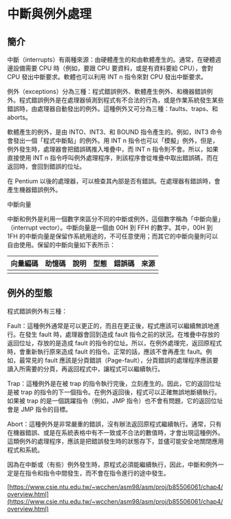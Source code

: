 # 中斷與例外處理

## 簡介

中斷（interrupts）有兩種來源：由硬體產生的和由軟體產生的。通常，在硬體週邊設備需要 CPU 時（例如，要跟 CPU 要資料，或是有資料要給 CPU），會對 CPU 發出中斷要求。軟體也可以利用 INT n 指令來對 CPU 發出中斷要求。

例外（exceptions）分為三種：程式錯誤例外、軟體產生例外、和機器錯誤例外。程式錯誤例外是在處理器偵測到程式有不合法的行為，或是作業系統發生某些錯誤時，由處理器自動發出的例外。這種例外又可分為三種：faults、traps、和 aborts。

軟體產生的例外，是由 INTO、INT3、和 BOUND 指令產生的。例如，INT3 命令會發出一個「程式中斷點」的例外。用 INT n 指令也可以「模擬」例外，但是，例外發生時，處理器會把錯誤碼推入堆疊中，而 INT n 指令則不會。所以，如果直接使用 INT n 指令呼叫例外處理程序，則該程序會從堆疊中取出錯誤碼，而在返回時，會回到錯誤的位址。

在 Pentium 以後的處理器，可以檢查其內部是否有錯誤。在處理器有錯誤時，會產生機器錯誤例外。

中斷向量

中斷和例外是利用一個數字來區分不同的中斷或例外，這個數字稱為「中斷向量」（interrupt vector）。中斷向量是一個由 00H 到 FFH 的數字。其中，00H 到 1FH 的中斷向量是保留作系統用途的，不可任意使用；而其它的中斷向量則可以自由使用。保留的中斷向量如下表所示：

| 向量編碼 | 助憶碼 | 說明 | 型態 | 錯誤碼 | 來源 |
| :--- | :--- | :--- | :--- | :--- | :--- |
|  |  |  |  |  |  |



## 例外的型態

程式錯誤例外有三種：

Fault：這種例外通常是可以更正的，而且在更正後，程式應該可以繼續無誤地進行。在發生 fault 時，處理器會回到造成 fault 指令之前的狀況。在堆疊中存放的返回位址，存放的是造成 fault 的指令的位址。所以，在例外處理完，返回原程式時，會重新執行原來造成 fault 的指令。正常的話，應該不會再產生 fault。例如，最常見的 fault 應該是分頁錯誤（Page-fault），分頁錯誤的處理程序應該要讀入所需要的分頁，再返回程式中，讓程式可以繼續執行。

Trap：這種例外是在被 trap 的指令執行完後，立刻產生的。因此，它的返回位址是被 trap 的指令的下一個指令。在例外返回後，程式可以正確無誤地斷續執行。如果被 trap 的是一個跳躍指令（例如，JMP 指令）也不會有問題，它的返回位址會是 JMP 指令的目標。

Abort：這種例外是非常嚴重的錯誤，沒有辦法返回原程式繼續執行。通常，只有在機器錯誤、或是在系統表格中有不一致或不合法的數值時，才會出現這種例外。這類例外的處理程序，應該是把錯誤發生時的狀態存下，並儘可能安全地關閉應用程式和系統。

因為在中斷或（有些）例外發生時，原程式必須能繼續執行，因此，中斷和例外一定是在指令和指令中間發生，而不會在指令進行的途中發生。

[https://www.csie.ntu.edu.tw/~wcchen/asm98/asm/proj/b85506061/chap4/overview.html](https://www.csie.ntu.edu.tw/~wcchen/asm98/asm/proj/b85506061/chap4/overview.html)



